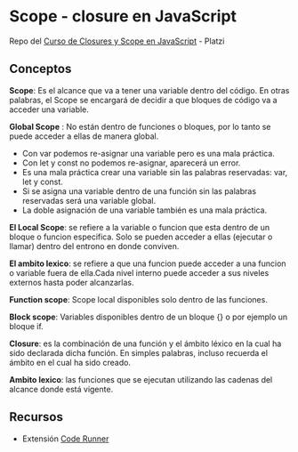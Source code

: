 # Scope - closure en JavaScript
Repo del [Curso de Closures y Scope en JavaScript](https://platzi.com/clases/scope/) - Platzi


## Conceptos
**Scope**: Es el alcance que va a tener una variable dentro del código. En otras palabras, el Scope se encargará de decidir a que bloques de código va a acceder una variable.

**Global Scope** : No están dentro de funciones o bloques, por lo tanto se puede acceder a ellas de manera global.

- Con var podemos re-asignar una variable pero es una mala práctica.
- Con let y const no podemos re-asignar, aparecerá un error.
- Es una mala práctica crear una variable sin las palabras reservadas: var, let y const.
- Si se asigna una variable dentro de una función sin las palabras reservadas será una variable global.
- La doble asignación de una variable también es una mala práctica.

**El Local Scope**: se refiere a la variable o funcion que esta dentro de un bloque o funcion especifica. Solo se pueden acceder a ellas (ejecutar o llamar) dentro del entrono en donde conviven.

**El ambito lexico**: se refiere a que una funcion puede acceder a una funcion o variable fuera de ella.Cada nivel interno puede acceder a sus niveles externos hasta poder alcanzarlas.

**Function scope**: Scope local disponibles solo dentro de las funciones.

**Block scope**: Variables disponibles dentro de un bloque {} o por ejemplo un bloque if.

**Closure**: es la combinación de una función y el ámbito léxico en la cual ha sido declarada dicha función. En simples palabras, incluso recuerda el ámbito en el cual ha sido creado.

**Ambito lexico**: las funciones que se ejecutan utilizando las cadenas del alcance donde está vigente.



## Recursos
- Extensión [Code Runner](https://marketplace.visualstudio.com/items?itemName=formulahendry.code-runner)